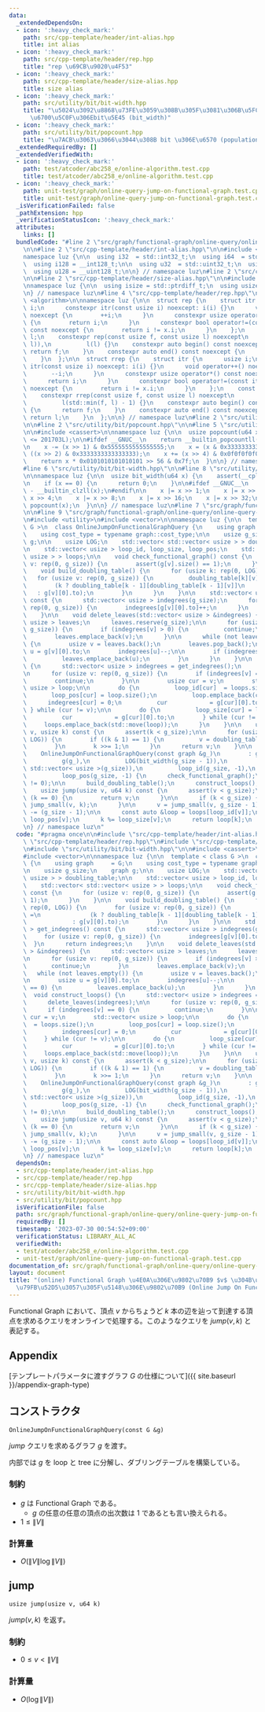 ```yaml
---
data:
  _extendedDependsOn:
  - icon: ':heavy_check_mark:'
    path: src/cpp-template/header/int-alias.hpp
    title: int alias
  - icon: ':heavy_check_mark:'
    path: src/cpp-template/header/rep.hpp
    title: "rep \u69CB\u9020\u4F53"
  - icon: ':heavy_check_mark:'
    path: src/cpp-template/header/size-alias.hpp
    title: size alias
  - icon: ':heavy_check_mark:'
    path: src/utility/bit/bit-width.hpp
    title: "\u5024\u3092\u8868\u73FE\u3059\u308B\u305F\u3081\u306B\u5FC5\u8981\u306A\
      \u6700\u5C0F\u306Ebit\u5E45 (bit_width)"
  - icon: ':heavy_check_mark:'
    path: src/utility/bit/popcount.hpp
    title: "\u7ACB\u3063\u3066\u3044\u308B bit \u306E\u6570 (population count, popcount)"
  _extendedRequiredBy: []
  _extendedVerifiedWith:
  - icon: ':heavy_check_mark:'
    path: test/atcoder/abc258_e/online-algorithm.test.cpp
    title: test/atcoder/abc258_e/online-algorithm.test.cpp
  - icon: ':heavy_check_mark:'
    path: unit-test/graph/online-query-jump-on-functional-graph.test.cpp
    title: unit-test/graph/online-query-jump-on-functional-graph.test.cpp
  _isVerificationFailed: false
  _pathExtension: hpp
  _verificationStatusIcon: ':heavy_check_mark:'
  attributes:
    links: []
  bundledCode: "#line 2 \"src/graph/functional-graph/online-query/online-query-jump-on-functional-graph.hpp\"\
    \n\n#line 2 \"src/cpp-template/header/int-alias.hpp\"\n\n#include <cstdint>\n\n\
    namespace luz {\n\n  using i32  = std::int32_t;\n  using i64  = std::int64_t;\n\
    \  using i128 = __int128_t;\n\n  using u32  = std::uint32_t;\n  using u64  = std::uint64_t;\n\
    \  using u128 = __uint128_t;\n\n} // namespace luz\n#line 2 \"src/cpp-template/header/rep.hpp\"\
    \n\n#line 2 \"src/cpp-template/header/size-alias.hpp\"\n\n#include <cstddef>\n\
    \nnamespace luz {\n\n  using isize = std::ptrdiff_t;\n  using usize = std::size_t;\n\
    \n} // namespace luz\n#line 4 \"src/cpp-template/header/rep.hpp\"\n\n#include\
    \ <algorithm>\n\nnamespace luz {\n\n  struct rep {\n    struct itr {\n      usize\
    \ i;\n      constexpr itr(const usize i) noexcept: i(i) {}\n      void operator++()\
    \ noexcept {\n        ++i;\n      }\n      constexpr usize operator*() const noexcept\
    \ {\n        return i;\n      }\n      constexpr bool operator!=(const itr x)\
    \ const noexcept {\n        return i != x.i;\n      }\n    };\n    const itr f,\
    \ l;\n    constexpr rep(const usize f, const usize l) noexcept\n        : f(std::min(f,\
    \ l)),\n          l(l) {}\n    constexpr auto begin() const noexcept {\n     \
    \ return f;\n    }\n    constexpr auto end() const noexcept {\n      return l;\n\
    \    }\n  };\n\n  struct rrep {\n    struct itr {\n      usize i;\n      constexpr\
    \ itr(const usize i) noexcept: i(i) {}\n      void operator++() noexcept {\n \
    \       --i;\n      }\n      constexpr usize operator*() const noexcept {\n  \
    \      return i;\n      }\n      constexpr bool operator!=(const itr x) const\
    \ noexcept {\n        return i != x.i;\n      }\n    };\n    const itr f, l;\n\
    \    constexpr rrep(const usize f, const usize l) noexcept\n        : f(l - 1),\n\
    \          l(std::min(f, l) - 1) {}\n    constexpr auto begin() const noexcept\
    \ {\n      return f;\n    }\n    constexpr auto end() const noexcept {\n     \
    \ return l;\n    }\n  };\n\n} // namespace luz\n#line 2 \"src/utility/bit/bit-width.hpp\"\
    \n\n#line 2 \"src/utility/bit/popcount.hpp\"\n\n#line 5 \"src/utility/bit/popcount.hpp\"\
    \n\n#include <cassert>\n\nnamespace luz {\n\n  usize popcount(u64 x) {\n    assert(__cplusplus\
    \ <= 201703L);\n\n#ifdef __GNUC__\n    return __builtin_popcountll(x);\n#endif\n\
    \n    x -= (x >> 1) & 0x5555555555555555;\n    x = (x & 0x3333333333333333) +\
    \ ((x >> 2) & 0x3333333333333333);\n    x += (x >> 4) & 0x0f0f0f0f0f0f0f0f;\n\
    \    return x * 0x0101010101010101 >> 56 & 0x7f;\n  }\n\n} // namespace luz\n\
    #line 6 \"src/utility/bit/bit-width.hpp\"\n\n#line 8 \"src/utility/bit/bit-width.hpp\"\
    \n\nnamespace luz {\n\n  usize bit_width(u64 x) {\n    assert(__cplusplus <= 201703L);\n\
    \n    if (x == 0) {\n      return 0;\n    }\n\n#ifdef __GNUC__\n    return 64\
    \ - __builtin_clzll(x);\n#endif\n\n    x |= x >> 1;\n    x |= x >> 2;\n    x |=\
    \ x >> 4;\n    x |= x >> 8;\n    x |= x >> 16;\n    x |= x >> 32;\n    return\
    \ popcount(x);\n  }\n\n} // namespace luz\n#line 7 \"src/graph/functional-graph/online-query/online-query-jump-on-functional-graph.hpp\"\
    \n\n#line 9 \"src/graph/functional-graph/online-query/online-query-jump-on-functional-graph.hpp\"\
    \n#include <utility>\n#include <vector>\n\nnamespace luz {\n\n  template < class\
    \ G >\n  class OnlineJumpOnFunctionalGraphQuery {\n    using graph     = G;\n\
    \    using cost_type = typename graph::cost_type;\n\n    usize g_size;\n    graph\
    \ g;\n\n    usize LOG;\n    std::vector< std::vector< usize > > doubling_table;\n\
    \n    std::vector< usize > loop_id, loop_size, loop_pos;\n    std::vector< std::vector<\
    \ usize > > loops;\n\n    void check_functional_graph() const {\n      for (usize\
    \ v: rep(0, g_size)) {\n        assert(g[v].size() == 1);\n      }\n    }\n\n\
    \    void build_doubling_table() {\n      for (usize k: rep(0, LOG)) {\n     \
    \   for (usize v: rep(0, g_size)) {\n          doubling_table[k][v] =\n      \
    \        (k ? doubling_table[k - 1][doubling_table[k - 1][v]]\n              \
    \   : g[v][0].to);\n        }\n      }\n    }\n\n    std::vector< usize > get_indegrees()\
    \ const {\n      std::vector< usize > indegrees(g_size);\n      for (usize v:\
    \ rep(0, g_size)) {\n        indegrees[g[v][0].to]++;\n      }\n      return indegrees;\n\
    \    }\n\n    void delete_leaves(std::vector< usize > &indegrees) {\n      std::vector<\
    \ usize > leaves;\n      leaves.reserve(g_size);\n\n      for (usize v: rep(0,\
    \ g_size)) {\n        if (indegrees[v] > 0) {\n          continue;\n        }\n\
    \        leaves.emplace_back(v);\n      }\n\n      while (not leaves.empty())\
    \ {\n        usize v = leaves.back();\n        leaves.pop_back();\n\n        usize\
    \ u = g[v][0].to;\n        indegrees[u]--;\n\n        if (indegrees[u] == 0) {\n\
    \          leaves.emplace_back(u);\n        }\n      }\n    }\n\n    void construct_loops()\
    \ {\n      std::vector< usize > indegrees = get_indegrees();\n      delete_leaves(indegrees);\n\
    \n      for (usize v: rep(0, g_size)) {\n        if (indegrees[v] == 0) {\n  \
    \        continue;\n        }\n\n        usize cur = v;\n        std::vector<\
    \ usize > loop;\n\n        do {\n          loop_id[cur]  = loops.size();\n   \
    \       loop_pos[cur] = loop.size();\n          loop.emplace_back(cur);\n    \
    \      indegrees[cur] = 0;\n          cur            = g[cur][0].to;\n       \
    \ } while (cur != v);\n\n        do {\n          loop_size[cur] = loop.size();\n\
    \          cur            = g[cur][0].to;\n        } while (cur != v);\n\n   \
    \     loops.emplace_back(std::move(loop));\n      }\n    }\n\n    usize jump_small(usize\
    \ v, usize k) const {\n      assert(k < g_size);\n\n      for (usize i: rep(0,\
    \ LOG)) {\n        if ((k & 1) == 1) {\n          v = doubling_table[i][v];\n\
    \        }\n        k >>= 1;\n      }\n      return v;\n    }\n\n   public:\n\
    \    OnlineJumpOnFunctionalGraphQuery(const graph &g_)\n        : g_size(g_.size()),\n\
    \          g(g_),\n          LOG(bit_width(g_size - 1)),\n          doubling_table(LOG,\
    \ std::vector< usize >(g_size)),\n          loop_id(g_size, -1),\n          loop_size(g_size),\n\
    \          loop_pos(g_size, -1) {\n      check_functional_graph();\n      assert(g_size\
    \ != 0);\n\n      build_doubling_table();\n      construct_loops();\n    }\n\n\
    \    usize jump(usize v, u64 k) const {\n      assert(v < g_size);\n\n      if\
    \ (k == 0) {\n        return v;\n      }\n\n      if (k < g_size) {\n        return\
    \ jump_small(v, k);\n      }\n\n      v = jump_small(v, g_size - 1);\n      k\
    \ -= (g_size - 1);\n\n      const auto &loop = loops[loop_id[v]];\n      k +=\
    \ loop_pos[v];\n      k %= loop_size[v];\n      return loop[k];\n    }\n  };\n\
    \n} // namespace luz\n"
  code: "#pragma once\n\n#include \"src/cpp-template/header/int-alias.hpp\"\n#include\
    \ \"src/cpp-template/header/rep.hpp\"\n#include \"src/cpp-template/header/size-alias.hpp\"\
    \n#include \"src/utility/bit/bit-width.hpp\"\n\n#include <cassert>\n#include <utility>\n\
    #include <vector>\n\nnamespace luz {\n\n  template < class G >\n  class OnlineJumpOnFunctionalGraphQuery\
    \ {\n    using graph     = G;\n    using cost_type = typename graph::cost_type;\n\
    \n    usize g_size;\n    graph g;\n\n    usize LOG;\n    std::vector< std::vector<\
    \ usize > > doubling_table;\n\n    std::vector< usize > loop_id, loop_size, loop_pos;\n\
    \    std::vector< std::vector< usize > > loops;\n\n    void check_functional_graph()\
    \ const {\n      for (usize v: rep(0, g_size)) {\n        assert(g[v].size() ==\
    \ 1);\n      }\n    }\n\n    void build_doubling_table() {\n      for (usize k:\
    \ rep(0, LOG)) {\n        for (usize v: rep(0, g_size)) {\n          doubling_table[k][v]\
    \ =\n              (k ? doubling_table[k - 1][doubling_table[k - 1][v]]\n    \
    \             : g[v][0].to);\n        }\n      }\n    }\n\n    std::vector< usize\
    \ > get_indegrees() const {\n      std::vector< usize > indegrees(g_size);\n \
    \     for (usize v: rep(0, g_size)) {\n        indegrees[g[v][0].to]++;\n    \
    \  }\n      return indegrees;\n    }\n\n    void delete_leaves(std::vector< usize\
    \ > &indegrees) {\n      std::vector< usize > leaves;\n      leaves.reserve(g_size);\n\
    \n      for (usize v: rep(0, g_size)) {\n        if (indegrees[v] > 0) {\n   \
    \       continue;\n        }\n        leaves.emplace_back(v);\n      }\n\n   \
    \   while (not leaves.empty()) {\n        usize v = leaves.back();\n        leaves.pop_back();\n\
    \n        usize u = g[v][0].to;\n        indegrees[u]--;\n\n        if (indegrees[u]\
    \ == 0) {\n          leaves.emplace_back(u);\n        }\n      }\n    }\n\n  \
    \  void construct_loops() {\n      std::vector< usize > indegrees = get_indegrees();\n\
    \      delete_leaves(indegrees);\n\n      for (usize v: rep(0, g_size)) {\n  \
    \      if (indegrees[v] == 0) {\n          continue;\n        }\n\n        usize\
    \ cur = v;\n        std::vector< usize > loop;\n\n        do {\n          loop_id[cur]\
    \  = loops.size();\n          loop_pos[cur] = loop.size();\n          loop.emplace_back(cur);\n\
    \          indegrees[cur] = 0;\n          cur            = g[cur][0].to;\n   \
    \     } while (cur != v);\n\n        do {\n          loop_size[cur] = loop.size();\n\
    \          cur            = g[cur][0].to;\n        } while (cur != v);\n\n   \
    \     loops.emplace_back(std::move(loop));\n      }\n    }\n\n    usize jump_small(usize\
    \ v, usize k) const {\n      assert(k < g_size);\n\n      for (usize i: rep(0,\
    \ LOG)) {\n        if ((k & 1) == 1) {\n          v = doubling_table[i][v];\n\
    \        }\n        k >>= 1;\n      }\n      return v;\n    }\n\n   public:\n\
    \    OnlineJumpOnFunctionalGraphQuery(const graph &g_)\n        : g_size(g_.size()),\n\
    \          g(g_),\n          LOG(bit_width(g_size - 1)),\n          doubling_table(LOG,\
    \ std::vector< usize >(g_size)),\n          loop_id(g_size, -1),\n          loop_size(g_size),\n\
    \          loop_pos(g_size, -1) {\n      check_functional_graph();\n      assert(g_size\
    \ != 0);\n\n      build_doubling_table();\n      construct_loops();\n    }\n\n\
    \    usize jump(usize v, u64 k) const {\n      assert(v < g_size);\n\n      if\
    \ (k == 0) {\n        return v;\n      }\n\n      if (k < g_size) {\n        return\
    \ jump_small(v, k);\n      }\n\n      v = jump_small(v, g_size - 1);\n      k\
    \ -= (g_size - 1);\n\n      const auto &loop = loops[loop_id[v]];\n      k +=\
    \ loop_pos[v];\n      k %= loop_size[v];\n      return loop[k];\n    }\n  };\n\
    \n} // namespace luz\n"
  dependsOn:
  - src/cpp-template/header/int-alias.hpp
  - src/cpp-template/header/rep.hpp
  - src/cpp-template/header/size-alias.hpp
  - src/utility/bit/bit-width.hpp
  - src/utility/bit/popcount.hpp
  isVerificationFile: false
  path: src/graph/functional-graph/online-query/online-query-jump-on-functional-graph.hpp
  requiredBy: []
  timestamp: '2023-07-30 00:54:52+09:00'
  verificationStatus: LIBRARY_ALL_AC
  verifiedWith:
  - test/atcoder/abc258_e/online-algorithm.test.cpp
  - unit-test/graph/online-query-jump-on-functional-graph.test.cpp
documentation_of: src/graph/functional-graph/online-query/online-query-jump-on-functional-graph.hpp
layout: document
title: "(online) Functional Graph \u4E0A\u306E\u9802\u70B9 $v$ \u304B\u3089 $k$ \u56DE\
  \u79FB\u52D5\u3057\u305F\u5148\u306E\u9802\u70B9 (Online Jump On Functional Graph)"
---
```


Functional Graph において、頂点 $v$ からちょうど $k$ 本の辺を辿って到達する頂点を求めるクエリをオンラインで処理する。このようなクエリを $jump(v, k)$ と表記する。

## Appendix
[テンプレートパラメータに渡すグラフ $G$ の仕様について]({{ site.baseurl }}/appendix-graph-type)

## コンストラクタ
```
OnlineJumpOnFunctionalGraphQuery(const G &g)
```

$jump$ クエリを求めるグラフ $g$ を渡す。

内部では $g$ を loop と tree に分解し、ダブリングテーブルを構築している。

### 制約
- $g$ は Functional Graph である。
  - $g$ の任意の任意の頂点の出次数は $1$ であるとも言い換えられる。
- $1 \leq \|V\|$

### 計算量
- $O(\|V\| \log \|V\|)$

## jump
```
usize jump(usize v, u64 k)
```

$jump(v, k)$ を返す。

### 制約
- $0 \leq v < \|V\|$

### 計算量
- $O(\log \|V\|)$
